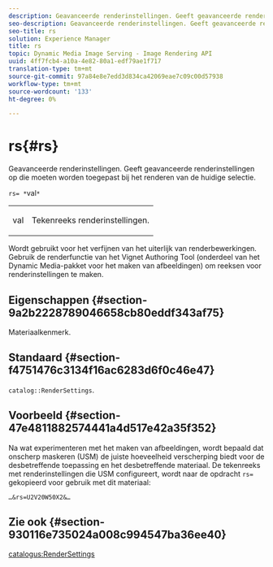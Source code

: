 ```yaml
---
description: Geavanceerde renderinstellingen. Geeft geavanceerde renderinstellingen op die moeten worden toegepast bij het renderen van de huidige selectie.
seo-description: Geavanceerde renderinstellingen. Geeft geavanceerde renderinstellingen op die moeten worden toegepast bij het renderen van de huidige selectie.
seo-title: rs
solution: Experience Manager
title: rs
topic: Dynamic Media Image Serving - Image Rendering API
uuid: 4ff7fcb4-a10a-4e82-80a1-edf79ae1f717
translation-type: tm+mt
source-git-commit: 97a84e8e7edd3d834ca42069eae7c09c00d57938
workflow-type: tm+mt
source-wordcount: '133'
ht-degree: 0%

---
```



# rs{#rs}

Geavanceerde renderinstellingen. Geeft geavanceerde renderinstellingen op die moeten worden toegepast bij het renderen van de huidige selectie.

`rs= *`val`*`

<table id="simpletable_4B028996E5824FC18B9749D1A6A3C2E3"> 
 <tr class="strow"> 
  <td class="stentry"> <p><span class="varname"> val</span> </p> </td> 
  <td class="stentry"> <p>Tekenreeks renderinstellingen. </p></td> 
 </tr> 
</table>

Wordt gebruikt voor het verfijnen van het uiterlijk van renderbewerkingen. Gebruik de renderfunctie van het Vignet Authoring Tool (onderdeel van het Dynamic Media-pakket voor het maken van afbeeldingen) om reeksen voor renderinstellingen te maken.

## Eigenschappen {#section-9a2b2228789046658cb80eddf343af75}

Materiaalkenmerk.

## Standaard {#section-f4751476c3134f16ac6283d6f0c46e47}

`catalog::RenderSettings`.

## Voorbeeld {#section-47e4811882574441a4d517e42a35f352}

Na wat experimenteren met het maken van afbeeldingen, wordt bepaald dat onscherp maskeren (USM) de juiste hoeveelheid verscherping biedt voor de desbetreffende toepassing en het desbetreffende materiaal. De tekenreeks met renderinstellingen die USM configureert, wordt naar de opdracht `rs=` gekopieerd voor gebruik met dit materiaal:

`…&rs=U2V20W50X2&…`

## Zie ook {#section-930116e735024a008c994547ba36ee40}

[catalogus:RenderSettings](../../../../../ir-api/material-cat/image-rendering-api-ref/c-ir-material-catalog/c-ir-material-data-reference/r-ir-rendersettings-dataref.md#reference-9ce753ae4096455eadcc12ac064de711)
